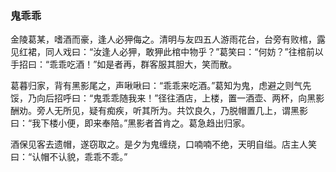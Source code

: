 <script type="text/javascript">
    var head = document.getElementsByTagName('head')[0];
    cssURL = '/public/article_1.css';
    linkTag = document.createElement('link');
    linkTag.href = cssURL;
    linkTag.setAttribute('type','text/css');
    linkTag.setAttribute('rel','stylesheet');
    head.appendChild(linkTag);
</script>
### 鬼乖乖

金陵葛某，嗜酒而豪，逢人必狎侮之。清明与友四五人游雨花台，台旁有败棺，露见红裙，同人戏曰：“汝逢人必狎，敢狎此棺中物乎？”葛笑曰：“何妨？”往棺前以手招曰：“乖乖吃酒！”如是者再，群客服其胆大，笑而散。

葛暮归家，背有黑影尾之，声啾啾曰：“乖乖来吃酒。”葛知为鬼，虑避之则气先馁，乃向后招呼曰：“鬼乖乖随我来！”径往酒店，上楼，置一酒壶、两杯，向黑影酬劝。旁人无所见，疑有痴疾，听其所为。共饮良久，乃脱帽置几上，谓黑影曰：“我下楼小便，即来奉陪。”黑影者首肯之。葛急趋出归家。

酒保见客去遗帽，遂窃取之。是夕为鬼缠绕，口喃喃不绝，天明自缢。店主人笑曰：“认帽不认貌，乖乖不乖。”

